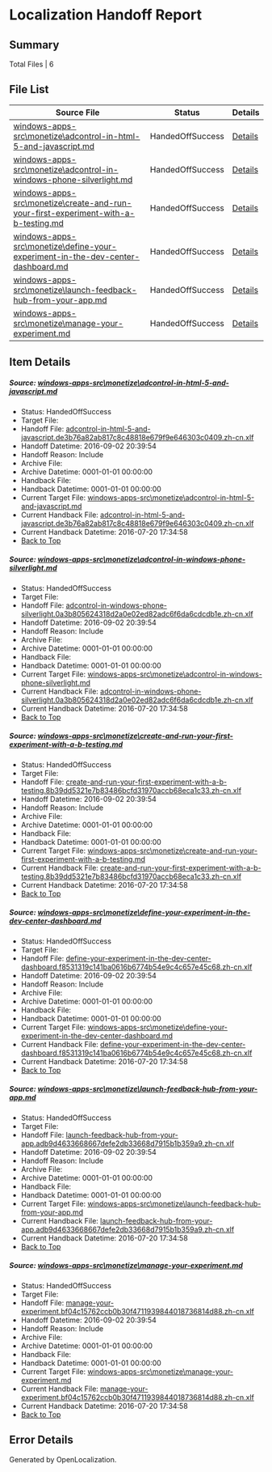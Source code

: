 # <a name='report-top'></a> Localization Handoff Report

## Summary
 Total Files | 6

## File List
 Source File | Status | Details 
 ----------- | ------ | ------- 
 [windows-apps-src\monetize\adcontrol-in-html-5-and-javascript.md](https://github.com/Microsoft/windows-apps/blob/ce0431243866125eff83569e3b9b1c75e0703358/windows-apps-src/monetize/adcontrol-in-html-5-and-javascript.md) | HandedOffSuccess | [Details](#5a945012975f8bce62669abcf4432908ab3d9d4e4723)
 [windows-apps-src\monetize\adcontrol-in-windows-phone-silverlight.md](https://github.com/Microsoft/windows-apps/blob/ce0431243866125eff83569e3b9b1c75e0703358/windows-apps-src/monetize/adcontrol-in-windows-phone-silverlight.md) | HandedOffSuccess | [Details](#0560719d2b314eb056268f57fb04d10eb5e185da4724)
 [windows-apps-src\monetize\create-and-run-your-first-experiment-with-a-b-testing.md](https://github.com/Microsoft/windows-apps/blob/bfe4862c441ca095a40df4f594fdf9b3e213d142/windows-apps-src/monetize/create-and-run-your-first-experiment-with-a-b-testing.md) | HandedOffSuccess | [Details](#ab15741531b829c496811cdfca35059cd113f91d4744)
 [windows-apps-src\monetize\define-your-experiment-in-the-dev-center-dashboard.md](https://github.com/Microsoft/windows-apps/blob/ce0431243866125eff83569e3b9b1c75e0703358/windows-apps-src/monetize/define-your-experiment-in-the-dev-center-dashboard.md) | HandedOffSuccess | [Details](#df6744cb9f4dd60c9eef07dc89f2265ac4244aab4746)
 [windows-apps-src\monetize\launch-feedback-hub-from-your-app.md](https://github.com/Microsoft/windows-apps/blob/ce0431243866125eff83569e3b9b1c75e0703358/windows-apps-src/monetize/launch-feedback-hub-from-your-app.md) | HandedOffSuccess | [Details](#c0c55c78751a7990cc7690c2ba5975a57387989c4827)
 [windows-apps-src\monetize\manage-your-experiment.md](https://github.com/Microsoft/windows-apps/blob/ce0431243866125eff83569e3b9b1c75e0703358/windows-apps-src/monetize/manage-your-experiment.md) | HandedOffSuccess | [Details](#730a7a23b577d92c995da0970c33328cecc2db9b4834)

## Item Details
##### <a name='5a945012975f8bce62669abcf4432908ab3d9d4e4723'></a> Source: [windows-apps-src\monetize\adcontrol-in-html-5-and-javascript.md](https://github.com/Microsoft/windows-apps/blob/ce0431243866125eff83569e3b9b1c75e0703358/windows-apps-src/monetize/adcontrol-in-html-5-and-javascript.md)
* Status: HandedOffSuccess
* Target File: 
* Handoff File: [adcontrol-in-html-5-and-javascript.de3b76a82ab817c8c48818e679f9e646303c0409.zh-cn.xlf](https://github.com/Microsoft/WDG.handoff/blob/052f484cedf2a73f6c4bfee3af08b3b082ee3ac2/ol-handoff/Microsoft/windows-apps.zh-cn/master/adcontrol-in-html-5-and-javascript.de3b76a82ab817c8c48818e679f9e646303c0409.zh-cn.xlf)
* Handoff Datetime: 2016-09-02 20:39:54
* Handoff Reason: Include
* Archive File: 
* Archive Datetime: 0001-01-01 00:00:00
* Handback File: 
* Handback Datetime: 0001-01-01 00:00:00
* Current Target File: [windows-apps-src\monetize\adcontrol-in-html-5-and-javascript.md](https://github.com/Microsoft/windows-apps.zh-cn/blob/32ed88f8e6b89946bfa394c621c09bde4565e407/windows-apps-src/monetize/adcontrol-in-html-5-and-javascript.md)
* Current Handback File: [adcontrol-in-html-5-and-javascript.de3b76a82ab817c8c48818e679f9e646303c0409.zh-cn.xlf](https://github.com/Microsoft/WDG.handback/blob/7f934e6edca1ecf88a8bb5c9968f789c84e1b237/ol-handback/Microsoft/windows-apps.zh-cn/master/adcontrol-in-html-5-and-javascript.de3b76a82ab817c8c48818e679f9e646303c0409.zh-cn.xlf)
* Current Handback Datetime: 2016-07-20 17:34:58
* [Back to Top](#report-top)

##### <a name='0560719d2b314eb056268f57fb04d10eb5e185da4724'></a> Source: [windows-apps-src\monetize\adcontrol-in-windows-phone-silverlight.md](https://github.com/Microsoft/windows-apps/blob/ce0431243866125eff83569e3b9b1c75e0703358/windows-apps-src/monetize/adcontrol-in-windows-phone-silverlight.md)
* Status: HandedOffSuccess
* Target File: 
* Handoff File: [adcontrol-in-windows-phone-silverlight.0a3b805624318d2a0e02ed82adc6f6da6cdcdb1e.zh-cn.xlf](https://github.com/Microsoft/WDG.handoff/blob/052f484cedf2a73f6c4bfee3af08b3b082ee3ac2/ol-handoff/Microsoft/windows-apps.zh-cn/master/adcontrol-in-windows-phone-silverlight.0a3b805624318d2a0e02ed82adc6f6da6cdcdb1e.zh-cn.xlf)
* Handoff Datetime: 2016-09-02 20:39:54
* Handoff Reason: Include
* Archive File: 
* Archive Datetime: 0001-01-01 00:00:00
* Handback File: 
* Handback Datetime: 0001-01-01 00:00:00
* Current Target File: [windows-apps-src\monetize\adcontrol-in-windows-phone-silverlight.md](https://github.com/Microsoft/windows-apps.zh-cn/blob/32ed88f8e6b89946bfa394c621c09bde4565e407/windows-apps-src/monetize/adcontrol-in-windows-phone-silverlight.md)
* Current Handback File: [adcontrol-in-windows-phone-silverlight.0a3b805624318d2a0e02ed82adc6f6da6cdcdb1e.zh-cn.xlf](https://github.com/Microsoft/WDG.handback/blob/7f934e6edca1ecf88a8bb5c9968f789c84e1b237/ol-handback/Microsoft/windows-apps.zh-cn/master/adcontrol-in-windows-phone-silverlight.0a3b805624318d2a0e02ed82adc6f6da6cdcdb1e.zh-cn.xlf)
* Current Handback Datetime: 2016-07-20 17:34:58
* [Back to Top](#report-top)

##### <a name='ab15741531b829c496811cdfca35059cd113f91d4744'></a> Source: [windows-apps-src\monetize\create-and-run-your-first-experiment-with-a-b-testing.md](https://github.com/Microsoft/windows-apps/blob/bfe4862c441ca095a40df4f594fdf9b3e213d142/windows-apps-src/monetize/create-and-run-your-first-experiment-with-a-b-testing.md)
* Status: HandedOffSuccess
* Target File: 
* Handoff File: [create-and-run-your-first-experiment-with-a-b-testing.8b39dd5321e7b83486bcfd31970accb68eca1c33.zh-cn.xlf](https://github.com/Microsoft/WDG.handoff/blob/052f484cedf2a73f6c4bfee3af08b3b082ee3ac2/ol-handoff/Microsoft/windows-apps.zh-cn/master/create-and-run-your-first-experiment-with-a-b-testing.8b39dd5321e7b83486bcfd31970accb68eca1c33.zh-cn.xlf)
* Handoff Datetime: 2016-09-02 20:39:54
* Handoff Reason: Include
* Archive File: 
* Archive Datetime: 0001-01-01 00:00:00
* Handback File: 
* Handback Datetime: 0001-01-01 00:00:00
* Current Target File: [windows-apps-src\monetize\create-and-run-your-first-experiment-with-a-b-testing.md](https://github.com/Microsoft/windows-apps.zh-cn/blob/32ed88f8e6b89946bfa394c621c09bde4565e407/windows-apps-src/monetize/create-and-run-your-first-experiment-with-a-b-testing.md)
* Current Handback File: [create-and-run-your-first-experiment-with-a-b-testing.8b39dd5321e7b83486bcfd31970accb68eca1c33.zh-cn.xlf](https://github.com/Microsoft/WDG.handback/blob/7f934e6edca1ecf88a8bb5c9968f789c84e1b237/ol-handback/Microsoft/windows-apps.zh-cn/master/create-and-run-your-first-experiment-with-a-b-testing.8b39dd5321e7b83486bcfd31970accb68eca1c33.zh-cn.xlf)
* Current Handback Datetime: 2016-07-20 17:34:58
* [Back to Top](#report-top)

##### <a name='df6744cb9f4dd60c9eef07dc89f2265ac4244aab4746'></a> Source: [windows-apps-src\monetize\define-your-experiment-in-the-dev-center-dashboard.md](https://github.com/Microsoft/windows-apps/blob/ce0431243866125eff83569e3b9b1c75e0703358/windows-apps-src/monetize/define-your-experiment-in-the-dev-center-dashboard.md)
* Status: HandedOffSuccess
* Target File: 
* Handoff File: [define-your-experiment-in-the-dev-center-dashboard.f8531319c141ba0616b6774b54e9c4c657e45c68.zh-cn.xlf](https://github.com/Microsoft/WDG.handoff/blob/052f484cedf2a73f6c4bfee3af08b3b082ee3ac2/ol-handoff/Microsoft/windows-apps.zh-cn/master/define-your-experiment-in-the-dev-center-dashboard.f8531319c141ba0616b6774b54e9c4c657e45c68.zh-cn.xlf)
* Handoff Datetime: 2016-09-02 20:39:54
* Handoff Reason: Include
* Archive File: 
* Archive Datetime: 0001-01-01 00:00:00
* Handback File: 
* Handback Datetime: 0001-01-01 00:00:00
* Current Target File: [windows-apps-src\monetize\define-your-experiment-in-the-dev-center-dashboard.md](https://github.com/Microsoft/windows-apps.zh-cn/blob/32ed88f8e6b89946bfa394c621c09bde4565e407/windows-apps-src/monetize/define-your-experiment-in-the-dev-center-dashboard.md)
* Current Handback File: [define-your-experiment-in-the-dev-center-dashboard.f8531319c141ba0616b6774b54e9c4c657e45c68.zh-cn.xlf](https://github.com/Microsoft/WDG.handback/blob/7f934e6edca1ecf88a8bb5c9968f789c84e1b237/ol-handback/Microsoft/windows-apps.zh-cn/master/define-your-experiment-in-the-dev-center-dashboard.f8531319c141ba0616b6774b54e9c4c657e45c68.zh-cn.xlf)
* Current Handback Datetime: 2016-07-20 17:34:58
* [Back to Top](#report-top)

##### <a name='c0c55c78751a7990cc7690c2ba5975a57387989c4827'></a> Source: [windows-apps-src\monetize\launch-feedback-hub-from-your-app.md](https://github.com/Microsoft/windows-apps/blob/ce0431243866125eff83569e3b9b1c75e0703358/windows-apps-src/monetize/launch-feedback-hub-from-your-app.md)
* Status: HandedOffSuccess
* Target File: 
* Handoff File: [launch-feedback-hub-from-your-app.adb9d4633668667defe2db33668d7915b1b359a9.zh-cn.xlf](https://github.com/Microsoft/WDG.handoff/blob/052f484cedf2a73f6c4bfee3af08b3b082ee3ac2/ol-handoff/Microsoft/windows-apps.zh-cn/master/launch-feedback-hub-from-your-app.adb9d4633668667defe2db33668d7915b1b359a9.zh-cn.xlf)
* Handoff Datetime: 2016-09-02 20:39:54
* Handoff Reason: Include
* Archive File: 
* Archive Datetime: 0001-01-01 00:00:00
* Handback File: 
* Handback Datetime: 0001-01-01 00:00:00
* Current Target File: [windows-apps-src\monetize\launch-feedback-hub-from-your-app.md](https://github.com/Microsoft/windows-apps.zh-cn/blob/32ed88f8e6b89946bfa394c621c09bde4565e407/windows-apps-src/monetize/launch-feedback-hub-from-your-app.md)
* Current Handback File: [launch-feedback-hub-from-your-app.adb9d4633668667defe2db33668d7915b1b359a9.zh-cn.xlf](https://github.com/Microsoft/WDG.handback/blob/7f934e6edca1ecf88a8bb5c9968f789c84e1b237/ol-handback/Microsoft/windows-apps.zh-cn/master/launch-feedback-hub-from-your-app.adb9d4633668667defe2db33668d7915b1b359a9.zh-cn.xlf)
* Current Handback Datetime: 2016-07-20 17:34:58
* [Back to Top](#report-top)

##### <a name='730a7a23b577d92c995da0970c33328cecc2db9b4834'></a> Source: [windows-apps-src\monetize\manage-your-experiment.md](https://github.com/Microsoft/windows-apps/blob/ce0431243866125eff83569e3b9b1c75e0703358/windows-apps-src/monetize/manage-your-experiment.md)
* Status: HandedOffSuccess
* Target File: 
* Handoff File: [manage-your-experiment.bf04c15762ccb0b30f4711939844018736814d88.zh-cn.xlf](https://github.com/Microsoft/WDG.handoff/blob/052f484cedf2a73f6c4bfee3af08b3b082ee3ac2/ol-handoff/Microsoft/windows-apps.zh-cn/master/manage-your-experiment.bf04c15762ccb0b30f4711939844018736814d88.zh-cn.xlf)
* Handoff Datetime: 2016-09-02 20:39:54
* Handoff Reason: Include
* Archive File: 
* Archive Datetime: 0001-01-01 00:00:00
* Handback File: 
* Handback Datetime: 0001-01-01 00:00:00
* Current Target File: [windows-apps-src\monetize\manage-your-experiment.md](https://github.com/Microsoft/windows-apps.zh-cn/blob/32ed88f8e6b89946bfa394c621c09bde4565e407/windows-apps-src/monetize/manage-your-experiment.md)
* Current Handback File: [manage-your-experiment.bf04c15762ccb0b30f4711939844018736814d88.zh-cn.xlf](https://github.com/Microsoft/WDG.handback/blob/7f934e6edca1ecf88a8bb5c9968f789c84e1b237/ol-handback/Microsoft/windows-apps.zh-cn/master/manage-your-experiment.bf04c15762ccb0b30f4711939844018736814d88.zh-cn.xlf)
* Current Handback Datetime: 2016-07-20 17:34:58
* [Back to Top](#report-top)


## Error Details

Generated by OpenLocalization.
